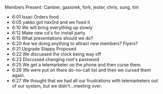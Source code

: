 Members Present:  Camber, gasiorek, fork, jester, chris, sung, tim <br> <ul> <li>6:01	Issac Orders food <li>6:05	yakko got hax0rd and we fixed it <li>6:10	We will bring everything up slowly <li>6:12	Make new cd's for install party <li>6:15	What presentations should we do? <li>6:20	Are we doing anything to attract new members?  Flyers? <li>6:21	Upgrade Slappy Proposed <li>6:22	We discussed the clock being way off <li>6:23	Discussed changing root's password <check> <li>6:25	We get a telemarketer on the phone and then curse them. <li>6:26	We were put on there do-no-call list and then we cursed them again. <li>6:27	We thought that we had all our frustrations with telemarketers out of our system, but we didn't...meeting over. </p><p>
</p>
